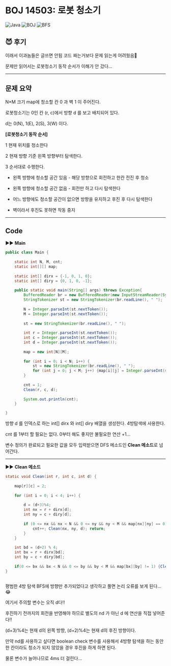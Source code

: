 # BOJ 14503: 로봇 청소기

![Java](https://img.shields.io/badge/Java-007396.svg?&style=for-the-badge&logo=Java&logoColor=white)
![BOJ](https://img.shields.io/badge/BOJ-0079C5.svg?&style=for-the-badge&logo=Java&logoColor=white)
![BFS](https://img.shields.io/badge/BFS-ffdd33.svg?&style=for-the-badge&logo=Java&logoColor=white)

## 😈 후기

이래서 이과놈들은 글쓰면 안됨 코드 짜는거보다 문제 읽는게 어려웠음🤬

문제만 읽어서는 로봇청소기 동작 순서가 이해가 안 갔다…

---

## 문제 요약

N×M 크기 map에 청소할 칸 0 과 벽 1 이 주어진다.

로봇청소기는 0인 칸 (r, c)에서 방향 d 를 보고 배치되어 있다.

d는 0(N), 1(E), 2(S), 3(W) 이다.

**[로봇청소기 동작 순서]**

1 현재 위치를 청소한다

2 현재 방향 기준 왼쪽 방향부터 탐색한다.

3 순서대로 수행한다.

- 왼쪽 방향에 청소할 공간 있음 - 해당 방향으로 회전하고 한칸 전진 후 청소
- 왼쪽 방향에 청소할 공간 없음 - 회전만 하고 다시 탐색한다

- 어느 방향에도 청소할 공간이 없으면 방향을 유지하고 후진 후 다시 탐색한다
- 벽이라서 후진도 못하면 작동 중지

---

## Code

▶▶ **Main**

```java
public class Main {
	
	static int N, M, cnt;
	static int[][] map;
	
	static int[] dirx = {-1, 0, 1, 0};
	static int[] diry = {0, 1, 0, -1};
	
	public static void main(String[] args) throws Exception{
		BufferedReader br = new BufferedReader(new InputStreamReader(System.in));
		StringTokenizer st = new StringTokenizer(br.readLine(), " ");
		
		N = Integer.parseInt(st.nextToken());
		M = Integer.parseInt(st.nextToken());
		
		st = new StringTokenizer(br.readLine(), " ");
		
		int r = Integer.parseInt(st.nextToken());
		int c = Integer.parseInt(st.nextToken());
		int d = Integer.parseInt(st.nextToken());
		
		map = new int[N][M];
		
		for (int i = 0; i < N; i++) {
			st = new StringTokenizer(br.readLine(), " ");
			for (int j = 0; j < M; j++) {map[i][j] = Integer.parseInt(st.nextToken());}
		}
		
		cnt = 1;
		Clean(r, c, d);
		
		System.out.println(cnt);
	}

}
```

방향 d  를 인덱스로 하는  int[] dirx 와  int[] diry  배열을 생성한다. 4방탐색에 사용한다.

cnt 를 1부터 할 필요는 없다. 0부터 해도 좋지만 불필요한 연산 +1…

변수 정의가 완료되고 필요한 값을 모두 입력받으면 DFS 메소드인 **Clean 메소드**로 넘어간다.

---

▶▶ **Clean 메소드**

```java
static void Clean(int r, int c, int d) {
		
	map[r][c] = 2;
		
	for (int i = 0; i < 4; i++) {
			
		d = (d+3)%4; 
		int nx = r + dirx[d];
		int ny = c + diry[d];
			
		if (0 <= nx && nx < N && 0 <= ny && ny < M && map[nx][ny] == 0) {
			cnt++; Clean(nx, ny, d); return;
		}
	}
			
	int bd = (d+2) % 4;
	int bx = r + dirx[bd];
	int by = c + diry[bd];
		
	if(0 <= bx && bx < N && 0 <= by && by < M && map[bx][by] != 1) {Clean(bx, by, d);}
}
		
```

평범한 4방 탐색 BFS에 방향만 추가되었다고 생각하고 풀면 논리 오류를 보게 된다…😂

여기서 주의할 변수는 오직 d다!!

후진하기 전까지의 회전을 반영해야 하므로 별도의 nd 가 아닌 d 에 연산을 직접 넣어준다!!

(d+3)%4는 현재 d의 왼쪽 방향, (d+2)%4는 현재 d의 후진 방향이다.

만약 nd를 사용하고 싶다면  boolean check  변수를 사용해서 
4방향 탐색을 하는 동안 한 칸이라도 청소가 되지 않았을 경우 후진을 하게 하면 된다.

물론 변수가 늘어나므로 4ms 더 걸린다…
